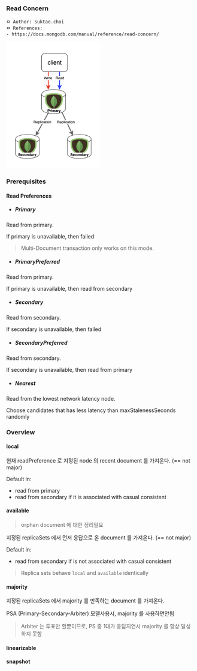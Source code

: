 ### Read Concern

```
ㅁ Author: suktae.choi
ㅁ References:
- https://docs.mongodb.com/manual/reference/read-concern/
```

<img src="images/download.png" width="50%">

### Prerequisites

#### Read Preferences

- ##### Primary

Read from primary.

If primary is unavailable, then failed

> Multi-Document transaction only works on this mode.

- ##### PrimaryPreferred

Read from primary.

If primary is unavailable, then read from secondary

- ##### Secondary

Read from secondary.

If secondary is unavailable, then failed

- ##### SecondaryPreferred

Read from secondary.

If secondary is unavailable, then read from primary

- ##### Nearest

Read from the lowest network latency node.

Choose candidates that has less latency than maxStalenessSeconds randomly

### Overview

#### local

현재 readPreference 로 지정된 node 의 recent document 를 가져온다. (== not major)

Default in:

- read from primary
- read from secondary if it is associated with casual consistent

#### available

> orphan document 에 대한 정리필요

지정된 replicaSets 에서 먼저 응답으로 온 document 를 가져온다. (== not major)

Default in:

- read from secondary if is not associated with casual consistent

> Replica sets behave `local` and `available` identically

#### majority

지정된 replicaSets 에서 majority 를 만족하는 document 를 가져온다.

PSA (Primary-Secondary-Arbiter) 모델사용시, majority 를 사용하면안됨

> Arbiter 는 투표만 할뿐이므로, PS 중 1대가 응답지연시 majority 를 항상 달성하지 못함

#### linearizable

#### snapshot